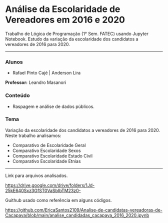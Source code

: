 # Análise da Escolaridade de Vereadores em 2016 e 2020
Trabalho de Lógica de Programação (1° Sem. FATEC) usando Jupyter Notebook. Estudo da variação da escolaridade dos candidatos a vereadores de 2016 para 2020.

***

### Alunos
* Rafael Pinto Cajé | Anderson Lira

**Professor:** Leandro Masanori 

### Conteúdo
* Raspagem e análise de dados públicos.

### Tema
Variação da escolaridade dos candidatos a vereadores de 2016 para 2020. Neste trabalho analisamos:
* Comparativo de Escolaridade Geral
* Comparativo Escolaridade Sexos
* Comparativo Escolaridade Estado Civil
* Comparativo Escolaridade Etnias

***

Link para arquivos analisados.

https://drive.google.com/drive/folders/1Jd-25kE640Sxz3GfST0VaSbIbTM23z0-

Guithub usado como referência em alguns códigos.

https://github.com/EricaSantos2109/Analise-de-candidatas-vereadoras-de-Cacapava/blob/main/analise_candidadas_cacapava_2016_2020.ipynb
